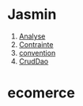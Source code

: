 # Jasmin
1. [Analyse](./doc/analyse.markdown)
1. [Contrainte](./doc/constrainte.markdown)
1. [convention](./doc/convention.markdown)
1. [CrudDao](./doc/crud-dao.markdown)
 





# ecomerce
